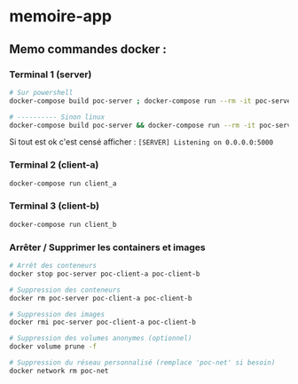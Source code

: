 # memoire-app

## Memo commandes docker :

### Terminal 1 (server)
```sh
# Sur powershell
docker-compose build poc-server ; docker-compose run --rm -it poc-server

# ---------- Sinon linux
docker-compose build poc-server && docker-compose run --rm -it poc-server
```

Si tout est ok c'est censé afficher : `[SERVER] Listening on 0.0.0.0:5000`

### Terminal 2 (client-a)
```sh
docker-compose run client_a
```

### Terminal 3 (client-b)
```sh
docker-compose run client_b
```



### Arrêter / Supprimer les containers et images

```sh
# Arrêt des conteneurs
docker stop poc-server poc-client-a poc-client-b

# Suppression des conteneurs
docker rm poc-server poc-client-a poc-client-b

# Suppression des images
docker rmi poc-server poc-client-a poc-client-b

# Suppression des volumes anonymes (optionnel)
docker volume prune -f

# Suppression du réseau personnalisé (remplace 'poc-net' si besoin)
docker network rm poc-net
```